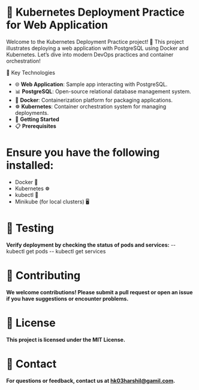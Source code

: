 # 🚀 Kubernetes Deployment Practice for Web Application

Welcome to the Kubernetes Deployment Practice project! 🌟 This project illustrates deploying a web application with PostgreSQL using Docker and Kubernetes. Let’s dive into modern DevOps practices and container orchestration!

🔧 Key Technologies
- 🌐 **Web Application**: Sample app interacting with PostgreSQL.
- 📊 **PostgreSQL**: Open-source relational database management system.
- 🐳 **Docker**: Containerization platform for packaging applications.
- ☸️ **Kubernetes**: Container orchestration system for managing deployments.
- 🚀 **Getting Started**
- 📋 **Prerequisites**

# Ensure you have the following installed:
- Docker 🐳
- Kubernetes ☸️
- kubectl 📜
- Minikube (for local clusters) 🖥️

# 🧪 Testing
**Verify deployment by checking the status of pods and services:**
-- kubectl get pods
-- kubectl get services



# 🤝 Contributing
**We welcome contributions! Please submit a pull request or open an issue if you have suggestions or encounter problems.**

# 📜 License
**This project is licensed under the MIT License.**

# 📧 Contact
**For questions or feedback, contact us at hk03harshil@gamil.com.**
